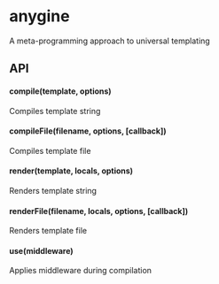 # anygine

A meta-programming approach to universal templating


## API

#### compile(template, options)

Compiles template string

#### compileFile(filename, options, [callback])

Compiles template file

#### render(template, locals, options)

Renders template string

#### renderFile(filename, locals, options, [callback])

Renders template file

#### use(middleware)

Applies middleware during compilation
